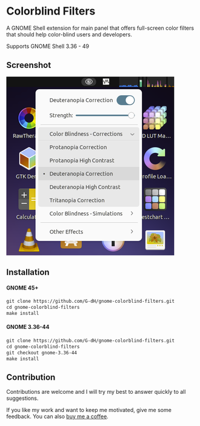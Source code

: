 # Colorblind Filters
A GNOME Shell extension for main panel that offers full-screen color filters that should help color-blind users and developers.

Supports GNOME Shell 3.36 - 49

## Screenshot
![Colorblind Filters menu](colorblind-filters.png)

## Installation
#### GNOME 45+

    git clone https://github.com/G-dH/gnome-colorblind-filters.git
    cd gnome-colorblind-filters
    make install

#### GNOME 3.36-44

    git clone https://github.com/G-dH/gnome-colorblind-filters.git
    cd gnome-colorblind-filters
    git checkout gnome-3.36-44
    make install

## Contribution
Contributions are welcome and I will try my best to answer quickly to all suggestions.

If you like my work and want to keep me motivated, give me some feedback.
You can also [buy me a coffee](https://buymeacoffee.com/georgdh).
